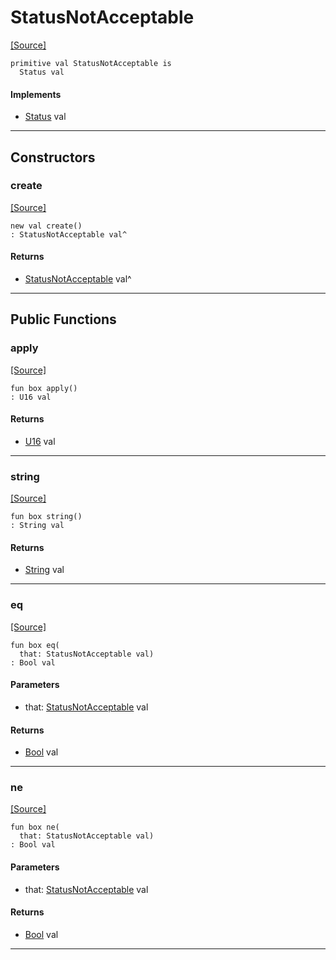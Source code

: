 # StatusNotAcceptable
<span class="source-link">[[Source]](src/http/status.md#L74)</span>
```pony
primitive val StatusNotAcceptable is
  Status val
```

#### Implements

* [Status](http-Status.md) val

---

## Constructors

### create
<span class="source-link">[[Source]](src/http/status.md#L74)</span>


```pony
new val create()
: StatusNotAcceptable val^
```

#### Returns

* [StatusNotAcceptable](http-StatusNotAcceptable.md) val^

---

## Public Functions

### apply
<span class="source-link">[[Source]](src/http/status.md#L75)</span>


```pony
fun box apply()
: U16 val
```

#### Returns

* [U16](builtin-U16.md) val

---

### string
<span class="source-link">[[Source]](src/http/status.md#L76)</span>


```pony
fun box string()
: String val
```

#### Returns

* [String](builtin-String.md) val

---

### eq
<span class="source-link">[[Source]](src/http/status.md#L75)</span>


```pony
fun box eq(
  that: StatusNotAcceptable val)
: Bool val
```
#### Parameters

*   that: [StatusNotAcceptable](http-StatusNotAcceptable.md) val

#### Returns

* [Bool](builtin-Bool.md) val

---

### ne
<span class="source-link">[[Source]](src/http/status.md#L75)</span>


```pony
fun box ne(
  that: StatusNotAcceptable val)
: Bool val
```
#### Parameters

*   that: [StatusNotAcceptable](http-StatusNotAcceptable.md) val

#### Returns

* [Bool](builtin-Bool.md) val

---

